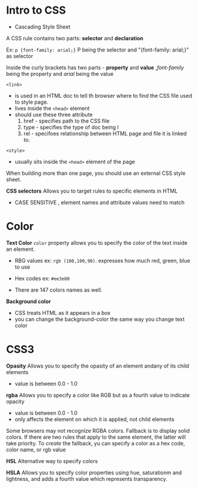 # Intro to CSS #
- Cascading Style Sheet 

A CSS rule contains two parts: **selector** and **declaration**

Ex: `p {font-family: arial;}` P being the selector and "{font-family: arial;}" as selector

Inside the curly brackets has two parts - **property** and **value** ,*font-family* being the property and *arial* being the value

`<link>` 
- is used in an HTML doc to tell th browser where to find the CSS file used to style page.
- lives inside the `<head>` element
- should use these three attribute
  1. href - specifies path to the CSS file
  1. type - specifies the type of doc being l
  1. rel - specifoes relationship between HTML page and file it is linked to. 

`<style>`
 - usually sits inside the `<head>` element of the page

 When building more than one page, you should use an external CSS style sheet.

 **CSS selectors**
 Allows you to target rules to specific elements in HTML
 - CASE SENSITIVE , element names and attribute values need to match


# Color #

**Text Color**
`color` property allows you to specify the color of the text inside an element.

- RBG values ex: `rgb (100,100,90)`. expresses how much red, green, blue to use

- Hex codes ex: `#ee3e80`

- There are 147 colors names as well. 

**Background color**
- CSS treats HTML as it appears in a *box*
- you can change the background-color the same way you change text color

# CSS3 #

**Opasity**
Allows you to specify the opasity of an element andany of its child elements
- value is between 0.0 - 1.0

**rgba**
Allows you to specify a color like RGB but as a fourth value to indicate opacity
- value is between 0.0 - 1.0
- only affects the element on which it is applied, not child elements

Some browsers may not recognize RGBA colors. Fallback is to display solid colors. If there are two rules that apply to the same element, the latter will take priority. To *create* the fallback, yu can specify a color as a hex code, color name, or rgb value

**HSL**
Alternative way to specify colors

**HSLA**
Allows you to specify color properties using hue, saturationm and lightness, and adds a fourth value which represents transparency.





